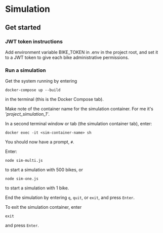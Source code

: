 # Simulation

## Get started

### JWT token instructions

Add environment variable BIKE_TOKEN in .env in the project root, and set it to a JWT token to give each bike administrative permissions.

### Run a simulation

Get the system running by entering

`docker-compose up --build`

in the terminal (this is the Docker Compose tab).

Make note of the container name for the simulation container. For me it's *'project_simulation_1'*.

In a second terminal window or tab (the simulation container tab), enter:

`docker exec -it <sim-container-name> sh`

You should now have a prompt, `#`.

Enter:

`node sim-multi.js`

to start a simulation with 500 bikes, or

`node sim-one.js`

to start a simulation with 1 bike.

End the simulation by entering `q`, `quit`, or `exit`, and press `Enter`.

To exit the simulation container, enter

`exit`

and press `Enter`.
